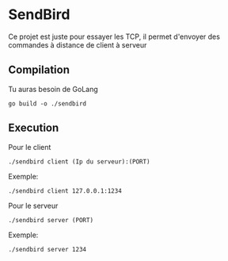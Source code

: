 # SendBird

Ce projet est juste pour essayer les TCP, il permet d'envoyer des commandes à distance de client à serveur

## Compilation
Tu auras besoin de GoLang
```shell
go build -o ./sendbird
```

## Execution
Pour le client
```shell
./sendbird client (Ip du serveur):(PORT)
```
Exemple:
```shell
./sendbird client 127.0.0.1:1234
```

Pour le serveur
```shell
./sendbird server (PORT)
```
Exemple:
```shell
./sendbird server 1234
```
